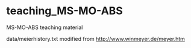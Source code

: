 # teaching_MS-MO-ABS
MS-MO-ABS teaching material

data/meierhistory.txt modified from http://www.winmeyer.de/meyer.htm
